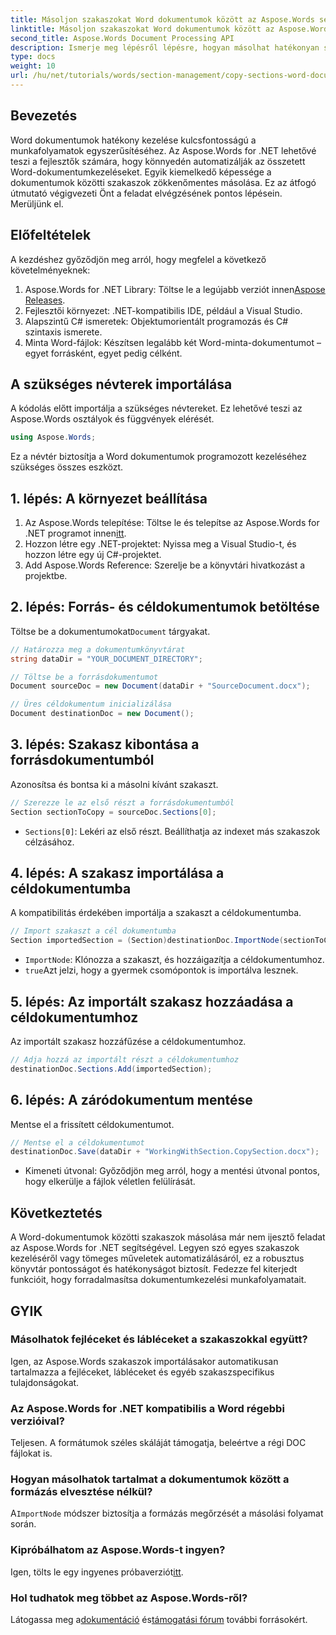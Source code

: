 ```yaml
---
title: Másoljon szakaszokat Word dokumentumok között az Aspose.Words segítségével
linktitle: Másoljon szakaszokat Word dokumentumok között az Aspose.Words segítségével
second_title: Aspose.Words Document Processing API
description: Ismerje meg lépésről lépésre, hogyan másolhat hatékonyan szakaszokat a Word-dokumentumok között az Aspose.Words for .NET használatával. Ez a részletes útmutató az előfeltételeket, a kódpéldákat, a speciális tippeket és a GYIK-et tartalmazza.
type: docs
weight: 10
url: /hu/net/tutorials/words/section-management/copy-sections-word-documents/
---
```

## Bevezetés

Word dokumentumok hatékony kezelése kulcsfontosságú a munkafolyamatok egyszerűsítéséhez. Az Aspose.Words for .NET lehetővé teszi a fejlesztők számára, hogy könnyedén automatizálják az összetett Word-dokumentumkezeléseket. Egyik kiemelkedő képessége a dokumentumok közötti szakaszok zökkenőmentes másolása. Ez az átfogó útmutató végigvezeti Önt a feladat elvégzésének pontos lépésein. Merüljünk el.

## Előfeltételek

A kezdéshez győződjön meg arról, hogy megfelel a következő követelményeknek:

1.  Aspose.Words for .NET Library: Töltse le a legújabb verziót innen[Aspose Releases](https://releases.aspose.com/words/net/).
2. Fejlesztői környezet: .NET-kompatibilis IDE, például a Visual Studio.
3. Alapszintű C# ismeretek: Objektumorientált programozás és C# szintaxis ismerete.
4. Minta Word-fájlok: Készítsen legalább két Word-minta-dokumentumot – egyet forrásként, egyet pedig célként.

## A szükséges névterek importálása

A kódolás előtt importálja a szükséges névtereket. Ez lehetővé teszi az Aspose.Words osztályok és függvények elérését.

```csharp
using Aspose.Words;
```

Ez a névtér biztosítja a Word dokumentumok programozott kezeléséhez szükséges összes eszközt.

## 1. lépés: A környezet beállítása

1.  Az Aspose.Words telepítése: Töltse le és telepítse az Aspose.Words for .NET programot innen[itt](https://releases.aspose.com/words/net/).
2. Hozzon létre egy .NET-projektet: Nyissa meg a Visual Studio-t, és hozzon létre egy új C#-projektet.
3. Add Aspose.Words Reference: Szerelje be a könyvtári hivatkozást a projektbe.

## 2. lépés: Forrás- és céldokumentumok betöltése

 Töltse be a dokumentumokat`Document` tárgyakat.

```csharp
// Határozza meg a dokumentumkönyvtárat
string dataDir = "YOUR_DOCUMENT_DIRECTORY";

// Töltse be a forrásdokumentumot
Document sourceDoc = new Document(dataDir + "SourceDocument.docx");

// Üres céldokumentum inicializálása
Document destinationDoc = new Document();
```

## 3. lépés: Szakasz kibontása a forrásdokumentumból

Azonosítsa és bontsa ki a másolni kívánt szakaszt.

```csharp
// Szerezze le az első részt a forrásdokumentumból
Section sectionToCopy = sourceDoc.Sections[0];
```

- `Sections[0]`: Lekéri az első részt. Beállíthatja az indexet más szakaszok célzásához.

## 4. lépés: A szakasz importálása a céldokumentumba

A kompatibilitás érdekében importálja a szakaszt a céldokumentumba.

```csharp
// Import szakaszt a cél dokumentumba
Section importedSection = (Section)destinationDoc.ImportNode(sectionToCopy, true);
```

- `ImportNode`: Klónozza a szakaszt, és hozzáigazítja a céldokumentumhoz.
- `true`Azt jelzi, hogy a gyermek csomópontok is importálva lesznek.

## 5. lépés: Az importált szakasz hozzáadása a céldokumentumhoz

Az importált szakasz hozzáfűzése a céldokumentumhoz.

```csharp
// Adja hozzá az importált részt a céldokumentumhoz
destinationDoc.Sections.Add(importedSection);
```

## 6. lépés: A záródokumentum mentése

Mentse el a frissített céldokumentumot.

```csharp
// Mentse el a céldokumentumot
destinationDoc.Save(dataDir + "WorkingWithSection.CopySection.docx");
```

- Kimeneti útvonal: Győződjön meg arról, hogy a mentési útvonal pontos, hogy elkerülje a fájlok véletlen felülírását.

## Következtetés

A Word-dokumentumok közötti szakaszok másolása már nem ijesztő feladat az Aspose.Words for .NET segítségével. Legyen szó egyes szakaszok kezeléséről vagy tömeges műveletek automatizálásáról, ez a robusztus könyvtár pontosságot és hatékonyságot biztosít. Fedezze fel kiterjedt funkcióit, hogy forradalmasítsa dokumentumkezelési munkafolyamatait.

## GYIK

### Másolhatok fejléceket és lábléceket a szakaszokkal együtt?
Igen, az Aspose.Words szakaszok importálásakor automatikusan tartalmazza a fejléceket, lábléceket és egyéb szakaszspecifikus tulajdonságokat.

### Az Aspose.Words for .NET kompatibilis a Word régebbi verzióival?
Teljesen. A formátumok széles skáláját támogatja, beleértve a régi DOC fájlokat is.

### Hogyan másolhatok tartalmat a dokumentumok között a formázás elvesztése nélkül?
 A`ImportNode` módszer biztosítja a formázás megőrzését a másolási folyamat során.

### Kipróbálhatom az Aspose.Words-t ingyen?
 Igen, tölts le egy ingyenes próbaverziót[itt](https://releases.aspose.com/).

### Hol tudhatok meg többet az Aspose.Words-ről?
 Látogassa meg a[dokumentáció](https://reference.aspose.com/words/net/) és[támogatási fórum](https://forum.aspose.com/c/words/8) további forrásokért.